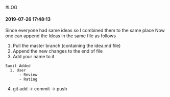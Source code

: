 #LOG

#### 2019-07-26 17:48:13
Since everyone had same ideas so I combined them to the same place
Now one can append the Ideas in the same file as follows

1. Pull the master branch (containing the idea.md file)
2. Append the new changes to the end of file
3. Add your name to it
 ```shell
 Sumit Added
   1. User
       - Review
       - Rating
 ```
 4. git add -> commit -> push